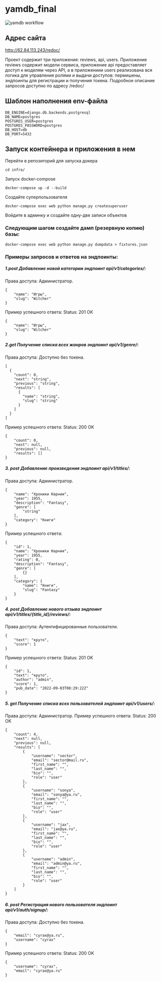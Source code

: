 # yamdb_final
![yamdb workflow](https://github.com/Seryojka-dev/yamdb_final/actions/workflows/yamdb_workflow.yml/badge.svg)

## Адрес сайта


http://62.84.113.243/redoc/


Проект содержит три приложения: reviews, api, users. Приложение reviews содержит модели сервиса, приложение api предоставляет доступ к моделям через API, а в приложениии users реализована вся логика для управления ролями и выдачи доступов: пермишены, эндпоинты для регистрации и получения токена. Подробное описание запросов доступно по адресу /redoc/

## Шаблон наполнения env-файла

```
DB_ENGINE=django.db.backends.postgresql
DB_NAME=postgres
POSTGRES_USER=postgres
POSTGRES_PASSWORD=postgres
DB_HOST=db
DB_PORT=5432
```

## Запуск контейнера и приложения в нем
Перейти в репозиторий для запуска докера
```
cd infra/
```
Запуск docker-compose
```
docker-compose up -d --build
```
Создайте суперпользователя
```
docker-compose exec web python manage.py createsuperuser
```
Войдите в админку и создайте одну-две записи объектов
### Следующим шагом создайте дамп (резервную копию) базы:
```
docker-compose exec web python manage.py dumpdata > fixtures.json
```
### Примеры запросов и ответов на эндпоинты:
##### 1.post Добавление новой категории эндпоинт api/v1/categories/:
Права доступа: Администратор.
```
{
    "name": "Игры",
    "slug": "Witcher"
}
```

Пример успешного ответа:
Status: 201 OK
```
{
    "name": "Игры",
    "slug": "Witcher"
}
```
##### 2.get Получение списка всех жанров эндпоинт api/v1/genre/:
Права доступа: Доступно без токена.
```
[
  {
    "count": 0,
    "next": "string",
    "previous": "string",
    "results": [
      {
        "name": "string",
        "slug": "string"
      }
    ]
  }
]
```
Пример успешного ответа:
Status: 200 OK
```
{
    "count": 0,
    "next": null,
    "previous": null,
    "results": []
}
```
##### 3. post Добавление произведения эндпоинт api/v1/titles/:
Права доступа: Администратор.
```
{
    "name": "Хроники Нарнии",
    "year": 1955,
    "description": "Fantasy",
    "genre": [
        "string"
    ],
    "category": "Книги"
}
```
Пример успешного ответа:
```
{
    "id": 1,
    "name": "Хроники Нарнии",
    "year": 1955,
    "rating": 0,
    "description": "Fantasy",
    "genre": [
        {}
    ],
    "category": {
        "name": "Книги",
        "slug": "Fantasy"
    }
}
```
##### 4. post Добавление нового отзыва эндпоинт api/v1/titles/{title_id}/reviews/:
Права доступа: Аутентифицированные пользователи.
```
{
    "text": "круто",
    "score": 1
}
```
Пример успешного ответа:
Status: 201 OK
```
{
    "id": 1,
    "text": "круто",
    "author": "admin",
    "score": 1,
    "pub_date": "2022-09-03T08:29:22Z"
}
```
##### 5. get Получение списка всех пользователей эндпоинт api/v1/users/:
Права доступа: Администратор.
Пример успешного ответа:
Status: 200 OK
```
{
    "count": 4,
    "next": null,
    "previous": null,
    "results": [
        {
            "username": "sector",
            "email": "sector@mail.ru",
            "first_name": "",
            "last_name": "",
            "bio": "",
            "role": "user"
        },
        {
            "username": "sonya",
            "email": "sonya@ya.ru",
            "first_name": "",
            "last_name": "",
            "bio": "",
            "role": "user"
        },
        {
            "username": "jax",
            "email": "jax@ya.ru",
            "first_name": "",
            "last_name": "",
            "bio": "",
            "role": "user"
        },
        {
            "username": "admin",
            "email": "admin@ya.ru",
            "first_name": "",
            "last_name": "",
            "bio": "",
            "role": "user"
        }
    ]
}
```
##### 6. post Регистрация нового пользователя эндпоинт api/v1/auth/signup/:
Права доступа: Доступно без токена.
```
{
    "email": "cyrax@ya.ru",
    "username": "cyrax"
}
```
Пример успешного ответа:
Status: 200 OK
```
{
    "username": "cyrax",
    "email": "cyrax@ya.ru"
}
```
